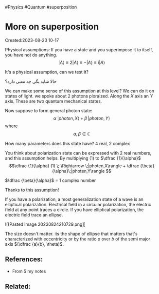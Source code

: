 
#Physics #Quantum #superposition 
# More on superposition
Created:2023-08-23 10-17

Physical assumptions: If you have a state and you superimpose it to itself, you have not do anything.
$$|A\rangle \equiv 2|A\rangle \equiv -|A\rangle \equiv i|A\rangle$$

It's a physical assumption, can we test it?

حالا شاید بگی چه معنی داره؟

We can make some sense of this assumption at this level? We can do it on states of light. we spoke about 2 photons ploraized. Along the $X$ axis an $Y$ axis. These are two quantum mechanical states.

Now suppose to form general photon state:
$$\alpha \;|photon,X\rangle+\beta \;|photon,Y\rangle \tag{1}$$
where 
$$\alpha, \beta \in \mathbb{C}$$

How many parameters does this state have? 4 real, 2 complex

You think about polarization state can be expressed with 2 real numbers, and this assumption helps. By multiplying $(1)$ to $\dfrac {1}{\alpha}$
$$\dfrac {1}{\alpha} (1) \; \Rightarrow \;|photen,X\rangle + \dfrac {\beta}{\alpha}\;|photen,Y\rangle $$

$\dfrac {\beta}{\alpha}$ = 1 complex number

Thanks to this assumption!


If you have a polarization, a most generalization state of a wave is an elliptical polarization. Electrical field in a circular polarization, the electric field at any point traces a circle. If you have elliptical polarization, the electric field trace an ellipse.

![[Pasted image 20230824210729.png]]


The size doesn't matter. its the shape of ellipse that matters
that's characterized with eccentricity or by the ratio
$a$ over $b$ of the semi major axis $(\dfrac {a}{b}, \theta)$.

## References:
- From 5 my notes
## Related:



